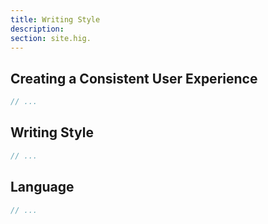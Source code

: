 ```yaml
---
title: Writing Style
description:
section: site.hig.
---
```


## Creating a Consistent User Experience

```php
// ...
```

## Writing Style

```php
// ...
```

## Language


```php
// ...
```

